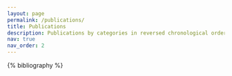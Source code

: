 ```yaml
---
layout: page
permalink: /publications/
title: Publications
description: Publications by categories in reversed chronological order. 
nav: true
nav_order: 2
---
```


<!-- _pages/publications.md -->
<div class="publications">

{% bibliography %}

</div>
